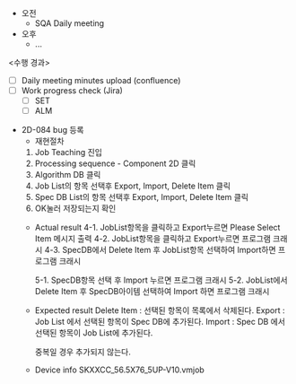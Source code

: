 - 오전
	- SQA Daily meeting
- 오후
	- ...

<수행 경과>
- [ ] Daily meeting minutes upload (confluence)
- [ ] Work progress check (Jira)
	- [ ] SET
	- [ ] ALM

- 2D-084 bug 등록
	- 재현절차
	1. Job Teaching 진입
	2. Processing sequence - Component 2D 클릭
	3. Algorithm DB 클릭
	4. Job List의 항목 선택후 Export, Import, Delete Item 클릭
	5. Spec DB List의 항목 선택후 Export, Import, Delete Item 클릭
	6. OK눌러 저장되는지 확인
	- Actual result
		4-1. JobList항목을 클릭하고 Export누르면 Please Select Item 메시지 출력
		4-2. JobList항목을 클릭하고 Export누르면 프로그램 크래시
		4-3. SpecDB에서 Delete Item 후 JobList항목 선택하여 Import하면 프로그램 크래시
		
		5-1. SpecDB항목 선택 후 Import 누르면 프로그램 크래시
		5-2. JobList에서 Delete Item 후 SpecDB아이템 선택하여 Import 하면 프로그램 크래시
	- Expected result
		Delete Item : 선택된 항목이 목록에서 삭제된다.
		Export : Job List 에서 선택된 항목이 Spec DB에 추가된다.
		Import : Spec DB 에서 선택된 항목이 Job List에 추가된다.
	
		중복일 경우 추가되지 않는다.
	- Device info
		SKXXCC_56.5X76_5UP-V10.vmjob